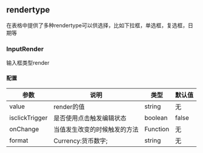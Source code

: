 ## rendertype
在表格中提供了多种rendertype可以供选择，比如下拉框，单选框，复选框，日期等

### InputRender
输入框类型render

#### 配置
| 参数             | 说明             | 类型       | 默认值   |
| -------------- | -------------- | -------- | ----- |
| value          | render的值       | string   | 无     |
| isclickTrigger | 是否使用点击触发编辑状态   | boolean  | false |
| onChange       | 当值发生改变的时候触发的方法 | Function | 无     |
| format         | Currency:货币数字; | string | 无 |

